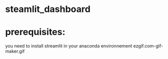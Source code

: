 # steamlit_dashboard

# prerequisites:
you need to install streamlit in your anaconda environnement
ezgif.com-gif-maker.gif
